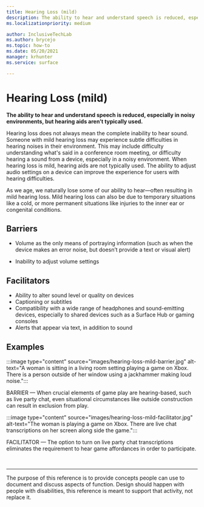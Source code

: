 ```yaml
---
title: Hearing Loss (mild)
description: The ability to hear and understand speech is reduced, especially in noisy environments, but hearing aids aren’t typically used
ms.localizationpriority: medium

author: InclusiveTechLab
ms.author: brycejo 
ms.topic: how-to
ms.date: 05/20/2021
manager: krhunter
ms.service: surface

---
```


# Hearing Loss (mild)

**The ability to hear and understand speech is reduced, especially in noisy environments, but hearing aids aren’t typically used.**

Hearing loss does not always mean the complete inability to hear sound. Someone with mild hearing loss may experience subtle difficulties in hearing noises in their environment. This may include difficulty understanding what's said in a conference room meeting, or difficulty hearing a sound from a device, especially in a noisy environment. When hearing loss is mild, hearing aids are not typically used. The ability to adjust audio settings on a device can improve the experience for users with hearing difficulties.

As we age, we naturally lose some of our ability to hear—often resulting in mild hearing loss. Mild hearing loss can also be due to temporary situations like a cold, or more permanent situations like injuries to the inner ear or congenital conditions.

## Barriers

* Volume as the only means of portraying information (such as when the device makes an error noise, but doesn’t provide a text or visual alert)​

* Inability to adjust volume settings

## Facilitators

* Ability to alter sound level or quality on devices​
* Captioning or subtitles ​
* Compatibility with a wide range of headphones and sound-emitting devices, especially to shared devices such as a Surface Hub or gaming consoles​
* Alerts that appear via text, in addition to sound


## Examples

:::image type="content" source="images/hearing-loss-mild-barrier.jpg" alt-text="A woman is sitting in a living room setting playing a game on Xbox. There is a person outside of her window using a jackhammer making loud noise.":::

BARRIER — When crucial elements of game play are hearing-based, such as live party chat, even situational circumstances like outside construction can result in exclusion from play.

:::image type="content" source="images/hearing-loss-mild-facilitator.jpg" alt-text="The woman is playing a game on Xbox. There are live chat transcriptions on her screen along side the game.":::

FACILITATOR — The option to turn on live party chat transcriptions eliminates the requirement to hear game affordances in order to participate. 


&nbsp;

[comment]: # (Footer statement)
___
The purpose of this reference is to provide concepts people can use to document and discuss aspects of function. Design should happen with people with disabilities, this reference is meant to support that activity, not replace it. 